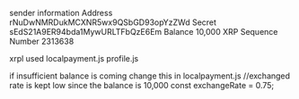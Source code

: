 sender information
Address
rNuDwNMRDukMCXNR5wx9QSbGD93opYzZWd
Secret
sEdS21A9ER94bda1MywURLTFbQzE6Em
Balance
10,000 XRP
Sequence Number
2313638


xrpl used 
localpayment.js
profile.js

if insufficient balance is coming change this in localpayment.js
 //exchanged rate is kept low since the balance is 10,000 
    const exchangeRate = 0.75;
